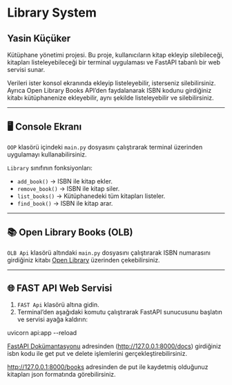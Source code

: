 # Library System
## Yasin Küçüker

Kütüphane yönetimi projesi. Bu proje, kullanıcıların kitap ekleyip silebileceği, kitapları listeleyebileceği bir terminal uygulaması ve FastAPI tabanlı bir web servisi sunar.  

Verileri ister konsol ekranında ekleyip listeleyebilir, isterseniz silebilirsiniz. Ayrıca Open Library Books API’den faydalanarak ISBN kodunu girdiğiniz kitabı kütüphanenize ekleyebilir, aynı şekilde listeleyebilir ve silebilirsiniz.

---

## 🖥 Console Ekranı

`OOP` klasörü içindeki `main.py` dosyasını çalıştırarak terminal üzerinden uygulamayı kullanabilirsiniz.

`Library` sınıfının fonksiyonları:

- `add_book()` → ISBN ile kitap ekler.  
- `remove_book()` → ISBN ile kitap siler.  
- `list_books()` → Kütüphanedeki tüm kitapları listeler.  
- `find_book()` → ISBN ile kitap arar.

---

## 📚 Open Library Books (OLB)

`OLB Api` klasörü altındaki `main.py` dosyasını çalıştırarak ISBN numarasını girdiğiniz kitabı [Open Library](https://openlibrary.org/) üzerinden çekebilirsiniz.

---

## 🌐 FAST API Web Servisi

1. `FAST Api` klasörü altına gidin.  
2. Terminal’den aşağıdaki komutu çalıştırarak FastAPI sunucusunu başlatın ve servisi ayağa kaldırın:

uvicorn api:app --reload

[FastAPI Dokümantasyonu](http://127.0.0.1:8000/docs) adresinden (http://127.0.0.1:8000/docs) girdiğiniz isbn kodu ile get put ve delete işlemlerini gerçekleştirebilirsiniz.

http://127.0.0.1:8000/books adresinden de put ile kaydetmiş olduğunuz kitapları json formatında görebilirsiniz.
